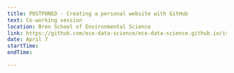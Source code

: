```yaml
---
title: POSTPONED - Creating a personal website with GitHub
text: Co-working session
location: Bren School of Environmental Science
link: https://github.com/eco-data-science/eco-data-science.github.io/issues/9
date: April 7
startTime: 
endTime: 

---
```

